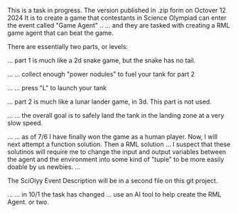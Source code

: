 This is a task in progress.  The version published in .zip form on Octover 12 2024
It is to create a game that contestants in Science Olympiad can enter the event called "Game Agent" .. 
... and they are tasked with creating a RML game agent that can beat the game. 

There are essentially two parts, or levels:

... part 1 is much like a 2d snake game, but the snake has no tail.

... ... collect enough "power nodules" to fuel your tank for part 2

... ... press "L" to launch your tank

... part 2 is much like a lunar lander game, in 3d. This part is not used. 

... ... the overall goal is to safely land the tank in the landing zone at a very slow speed. 

... ... as of 7/6 I have finally won the game as a human player.  Now, I will next attempt a function solution.  Then a RML solution ... I suspect that these solutinos will require me to change the input and output variables between the agent and the environment into some kind of "tuple" to be more easily doable by us newbies.  ... 

The SciOlyy Event Description will be in a second file on this git project. 

... ... in 10/1 the task has changed ... use an AI tool to help create the RML Agent. or two. 

